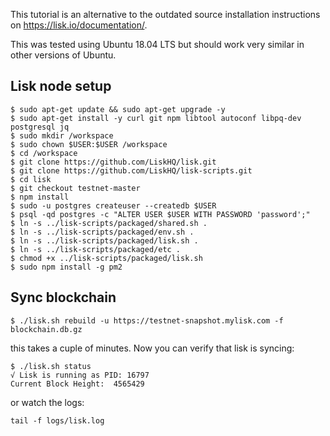 This tutorial is an alternative to the outdated source installation instructions on https://lisk.io/documentation/.

This was tested using Ubuntu 18.04 LTS but should work very similar in other versions of Ubuntu.

## Lisk node setup

```
$ sudo apt-get update && sudo apt-get upgrade -y
$ sudo apt-get install -y curl git npm libtool autoconf libpq-dev postgresql jq
$ sudo mkdir /workspace
$ sudo chown $USER:$USER /workspace
$ cd /workspace
$ git clone https://github.com/LiskHQ/lisk.git
$ git clone https://github.com/LiskHQ/lisk-scripts.git
$ cd lisk
$ git checkout testnet-master
$ npm install
$ sudo -u postgres createuser --createdb $USER
$ psql -qd postgres -c "ALTER USER $USER WITH PASSWORD 'password';"
$ ln -s ../lisk-scripts/packaged/shared.sh .
$ ln -s ../lisk-scripts/packaged/env.sh .
$ ln -s ../lisk-scripts/packaged/lisk.sh .
$ ln -s ../lisk-scripts/packaged/etc .
$ chmod +x ../lisk-scripts/packaged/lisk.sh
$ sudo npm install -g pm2
```

## Sync blockchain

```
$ ./lisk.sh rebuild -u https://testnet-snapshot.mylisk.com -f blockchain.db.gz
```

this takes a cuple of minutes. Now you can verify that lisk is syncing:

```
$ ./lisk.sh status
√ Lisk is running as PID: 16797
Current Block Height:  4565429
```

or watch the logs:

```
tail -f logs/lisk.log
```
